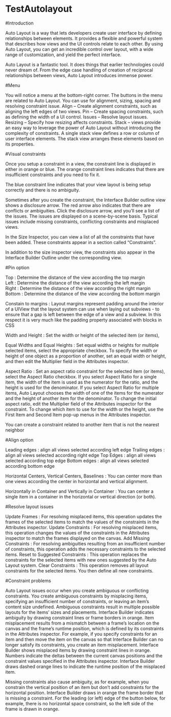 # TestAutolayout
#Introduction

Auto Layout is a way that lets developers create user interface by defining relationships between elements. It provides a flexible and powerful system that describes how views and the UI controls relate to each other. By using Auto Layout, you can get an incredible control over layout, with a wide range of customization, and yield the perfect interface.

Auto Layout is a fantastic tool. It does things that earlier technologies could never dream of. From the edge case handling of creation of reciprocal relationships between views, Auto Layout introduces immense power.

#Menu

You will notice a menu at the bottom-right corner. The buttons in the menu are related to Auto Layout. You can use for alignment, sizing, spacing and resolving constraint issue.
Align – Create alignment constraints, such as aligning the left edges of two views.
Pin – Create spacing constraints, such as defining the width of a UI control.
Issues – Resolve layout issues.
Resizing – Specify how resizing affects constraints.
Stack – views provide an easy way to leverage the power of Auto Layout without introducing the complexity of constraints. A single stack view defines a row or column of user interface elements. The stack view arranges these elements based on its properties.

#Visual constraints

Once you setup a constraint in a view, the constraint line is displayed in either in orange or blue. The orange constraint lines indicates that there are insufficient constraints and you need to fix it.

The blue constraint line indicates that your view layout is being setup correctly and there is no ambiguity.


Sometimes after you create the constraint, the Interface Builder outline view shows a disclosure arrow. The red arrow also indicates that there are conflicts or ambiguities. Click the disclosure arrow, and you’ll see a list of the issues. The issues are displayed on a scene-by-scene basis. Typical issues include missing constraints, conflicting constraints and misplaced views.


In the Size Inspector, you can view a list of all the constraints that have been added. These constraints appear in a section called “Constraints”.

In addition to the size inspector view, the constraints also appear in the Interface Builder Outline under the corresponding view.


#Pin option

Top : Determine the distance of the view according the top margin  
Left : Determine the distance of the view according the left margin  
Right : Determine the distance of the view according the right margin
Bottom : Determine the distance of the view according the bottom margin

Constain to margins : Layout margins represent padding around the interior of a UIView that the layout system can use when laying out subviews - to ensure that a gap is left between the edge of a view and a subview. In this respect it is very much like the padding property associated with blocks in CSS

Width and Height : Set the width or height of the selected item (or items),

Equal Widths and Equal Heights : Set equal widths or heights for multiple selected items, select the appropriate checkbox. To specify the width or height of one object as a proportion of another, set an equal width or height, and then edit the Multiplier field in the Attributes inspector.

Aspect Ratio : Set an aspect ratio constraint for the selected item (or items), select the Aspect Ratio checkbox. If you select Aspect Ratio for a single item, the width of the item is used as the numerator for the ratio, and the height is used for the denominator. If you select Aspect Ratio for multiple items, Auto Layout chooses the width of one of the items for the numerator and the height of another item for the denominator. To change the initial aspect ratio, edit the Multiplier field of the Attributes inspector for the constraint. To change which item to use for the width or the height, use the First Item and Second Item pop-up menus in the Attributes inspector.

You can create a constraint related to another item that is not the nearest neighbor


#Align option

Leading edges :  align all views selected according left edge
Trailing edges : align all views selected according right edge
Top Edges : align all views selected according top edge
Bottom edges : align all views selected according bottom edge

Horizontal Centers, Vertical Centers, Baselines : You can center more than one views according the center in horizontal and vertical alignment.

Horizontally in Container and Vertically in Container : You can center a single item in a container in the horizontal or vertical direction (or both).

#Resolve layout issues

Update Frames : For resolving misplaced items, this operation updates the frames of the selected items to match the values of the constraints in the Attributes inspector.
Update Constraints : For resolving misplaced items, this operation changes the values of the constraints in the Attributes inspector to match the frames displayed on the canvas.
Add Missing Constraints : For resolving ambiguities resulting from an insufficient number of constraints, this operation adds the necessary constraints to the selected items.
Reset to Suggested Constraints : This operation replaces the constraints for the selected items with new ones suggested by the Auto Layout system.
Clear Constraints : This operation removes all layout constraints for the selected items. You then define all new constraints.

#Constraint problems

Auto Layout issues occur when you create ambiguous or conflicting constraints.
You create ambiguous constraints by misplacing items, specifying an insufficient number of constraints, or leaving an item’s content size undefined. Ambiguous constraints result in multiple possible layouts for the items’ sizes and placements. Interface Builder indicates ambiguity by drawing constraint lines or frame borders in orange.
Item misplacement results from a mismatch between a frame’s location on the canvas and the frame’s runtime position, which is defined by its constraints in the Attributes inspector. For example, if you specify constraints for an item and then move the item on the canvas so that Interface Builder can no longer satisfy its constraints, you create an item misplacement. Interface Builder shows misplaced items by drawing constraint lines in orange. Numbers indicate the deltas between the current canvas positions and the constraint values specified in the Attributes inspector. Interface Builder draws dashed orange lines to indicate the runtime position of the misplaced item.

Missing constraints also cause ambiguity, as for example, when you constrain the vertical position of an item but don’t add constraints for the horizontal position. Interface Builder draws in orange the frame border that is missing a constraint. For the leading (or left) edge of the button below, for example, there is no horizontal space constraint, so the left side of the frame is drawn in orange.


